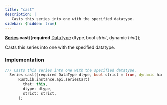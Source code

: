 ```yaml
---
title: "cast"
description: |
   Casts this series into one with the specified datatype.
sidebar: {hidden: true}
---
```

<span class="dart-code"><strong>[Series] cast</strong>({<span class="nobr"><strong>required</strong> [DataType] dtype</span>, <span class="nobr">bool <i>strict</i></span>, <span class="nobr">dynamic <i>hint</i></span>});</span>

 Casts this series into one with the specified datatype.
### Implementation
```dart
/// Casts this series into one with the specified datatype.
  Series cast({required DataType dtype, bool strict = true, dynamic hint}) =>
      RustLib.instance.api.seriesCast(
        that: this,
        dtype: dtype,
        strict: strict,
      );
```

[Series]: /reference/classes/series
[DataType]: /reference/classes/datatype